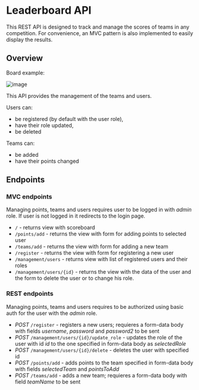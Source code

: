 # Leaderboard API

This REST API is designed to track and manage the scores of teams in any competition. For convenience,
an MVC pattern is also implemented to easily display the results.

## Overview
Board example:

![image](https://user-images.githubusercontent.com/19227717/218143123-0ec3845e-631d-4644-b545-02d466fc64e6.png)

This API provides the management of the teams and users.

Users can:
- be registered (by default with the user role),
- have their role updated,
- be deleted

Teams can:
- be added
- have their points changed

## Endpoints

### MVC endpoints
Managing points, teams and users requires user to be logged in with *admin* role. If user is not logged in it redirects to the login page.

- `/` - returns view with scoreboard
- `/points/add` - returns the view with form for adding points to selected user
- `/teams/add` - returns the view with form for adding a new team
- `/register` - returns the view with form for registering a new user
- `/management/users` - returns view with list of registered users and their roles
- `/management/users/{id}` - returns the view with the data of the user and the form to delete the user or to change his role.

### REST endpoints
Managing points, teams and users requires to be authorized using basic auth for the user with the *admin* role.

- *POST* `/register` - registers a new users; requieres a form-data body with fields *username*, *password* and *password2* to be sent
- *POST* `/management/users/{id}/update_role` - updates the role of the user with id *id* to the one specified in form-data body as *selectedRole*
- *POST* `/management/users/{id}/delete` - deletes the user with specified id
- *POST* `/points/add` - adds points to the team specified in form-data body with fields *selectedTeam* and *pointsToAdd*
- *POST* `/teams/add` - adds a new team; requieres a form-data body with field *teamName* to be sent
